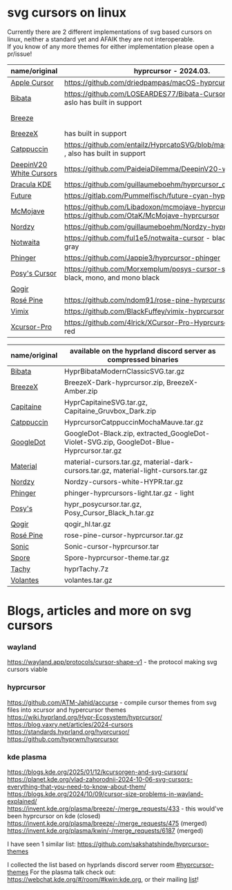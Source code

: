 # svg cursors on linux

Currently there are 2 different implementations of svg based cursors on linux, neither a standard yet and AFAIK they are not interoperable. <br />
If you know of any more themes for either implementation please open a pr/issue!

| name/original | hyprcursor - 2024.03. | plasma - 2024.10. |
| --- | --- | --- |
| [Apple Cursor](https://github.com/ful1e5/apple_cursor) | https://github.com/driedpampas/macOS-hyprcursor ||
| [Bibata](https://github.com/ful1e5/Bibata_Cursor) | https://github.com/LOSEARDES77/Bibata-Cursor-hyprcursor/ , aslo has built in support||
| [Breeze](https://invent.kde.org/plasma/breeze/-/tree/master/cursors) || https://invent.kde.org/plasma/breeze/-/tree/master/cursors/Breeze/Breeze/cursors_scalable, https://invent.kde.org/plasma/breeze/-/tree/master/cursors/Breeze_Light/Breeze_Light/cursors_scalable |
| [BreezeX](https://github.com/ful1e5/BreezeX_Cursor) | has built in support ||
| [Catppuccin](https://github.com/catppuccin/cursors) | https://github.com/entailz/HyprcatoSVG/blob/master/README.md , also has built in support ||
| [DeepinV20 White Cursors](https://github.com/yeyushengfan258/DeepinV20-white-cursors) | https://github.com/PaideiaDilemma/DeepinV20-white-cursors ||
| [Dracula KDE](https://github.com/dracula/gtk/tree/master/kde/cursors) | https://github.com/guillaumeboehm/hyprcursor_dracula_kde ||
| [Future](https://github.com/yeyushengfan258/Future-cursors) | https://gitlab.com/Pummelfisch/future-cyan-hyprcursor - cyan ||
| [McMojave](https://github.com/vinceliuice/McMojave-cursors) | https://github.com/Libadoxon/mcmojave-hyprcursor, https://github.com/OtaK/McMojave-hyprcursor | |
| [Nordzy](https://github.com/alvatip/Nordzy-cursors) | https://github.com/guillaumeboehm/Nordzy-hyprcursors ||
| [Notwaita](https://gitlab.com/donut2/notwaita-cursor-theme) | https://github.com/ful1e5/notwaita-cursor - black, white and gray||
| [Phinger](https://github.com/phisch/phinger-cursors) | https://github.com/Jappie3/hyprcursor-phinger ||
| [Posy's Cursor](https://www.michieldb.nl/other/cursors/) | https://github.com/Morxemplum/posys-cursor-scalable - white, black, mono, and mono black ||
| [Qogir](https://github.com/vinceliuice/Qogir-icon-theme) | | has built in support |
| [Rosé Pine](https://github.com/rose-pine/cursor?tab=readme-ov-file) | https://github.com/ndom91/rose-pine-hyprcursor ||
| [Vimix](https://github.com/vinceliuice/Vimix-cursors) | https://github.com/BlackFuffey/vimix-hyprcursor ||
| [Xcursor-Pro](https://github.com/ful1e5/XCursor-pro) | https://github.com/4lrick/XCursor-Pro-Hyprcursor - dark, light, red ||

| name/original | available on the hyprland discord server as compressed binaries |
| --- | --- |
| [Bibata](https://github.com/ful1e5/Bibata_Cursor) | HyprBibataModernClassicSVG.tar.gz |
| [BreezeX](https://github.com/ful1e5/BreezeX_Cursor) | BreezeX-Dark-hyprcursor.zip, BreezeX-Amber.zip |
| [Capitaine](https://github.com/keeferrourke/capitaine-cursors) | HyprCapitaineSVG.tar.gz, Capitaine_Gruvbox_Dark.zip |
| [Catppuccin](https://github.com/catppuccin/cursors) | HyprcursorCatppuccinMochaMauve.tar.gz |
| [GoogleDot](https://github.com/ful1e5/Google_Cursor) | GoogleDot-Black.zip, extracted_GoogleDot-Violet-SVG.zip, GoogleDot-Blue-Hyprcursor.tar.gz |
| [Material](https://github.com/varlesh/material-cursors) | material-cursors.tar.gz, material-dark-cursors.tar.gz, material-light-cursors.tar.gz |
| [Nordzy](https://github.com/alvatip/Nordzy-cursors) | Nordzy-cursors-white-HYPR.tar.gz |
| [Phinger](https://github.com/phisch/phinger-cursors) | phinger-hyprcursors-light.tar.gz - light |
| [Posy's](https://github.com/simtrami/posy-improved-cursor-linux) | hypr_posycursor.tar.gz, Posy_Cursor_Black_h.tar.gz |
| [Qogir](https://github.com/vinceliuice/Qogir-icon-theme) | qogir_hl.tar.gz |
| [Rosé Pine](https://github.com/rose-pine/cursor?tab=readme-ov-file) | rose-pine-cursor-hyprcursor.tar.gz |
| [Sonic](http://www.rw-designer.com/cursor-set/sonic-v64) | Sonic-cursor-hyprcursor.tar |
| [Spore](https://en.wikipedia.org/wiki/Spore_(2008_video_game)) | Spore-hyprcursor-theme.tar.gz |
| [Tachy](https://www.pixiv.net/en/artworks/91387058) | hyprTachy.7z |
| [Volantes](https://github.com/varlesh/volantes-cursors) | volantes.tar.gz |

# Blogs, articles and more on svg cursors

### wayland <br />
https://wayland.app/protocols/cursor-shape-v1 - the protocol making svg cursors viable <br />

### hyprcursor <br />
https://github.com/ATM-Jahid/accurse - compile cursor themes from svg files into xcursor and hypercursor themes <br />
https://wiki.hyprland.org/Hypr-Ecosystem/hyprcursor/ <br />
https://blog.vaxry.net/articles/2024-cursors <br />
https://standards.hyprland.org/hyprcursor/ <br />
https://github.com/hyprwm/hyprcursor <br />

### kde plasma <br />
https://blogs.kde.org/2025/01/12/kcursorgen-and-svg-cursors/ <br />
https://planet.kde.org/vlad-zahorodnii-2024-10-06-svg-cursors-everything-that-you-need-to-know-about-them/ <br />
https://blogs.kde.org/2024/10/09/cursor-size-problems-in-wayland-explained/ <br />
https://invent.kde.org/plasma/breeze/-/merge_requests/433 - this would've been hyprcursor on kde (closed) <br />
https://invent.kde.org/plasma/breeze/-/merge_requests/475 (merged) <br />
https://invent.kde.org/plasma/kwin/-/merge_requests/6187 (merged) <br />

I have seen 1 similar list: https://github.com/sakshatshinde/hyprcursor-themes

I collected the list based on hyprlands discord server room [#hyprcursor-themes](https://discord.com/channels/961691461554950145/1216066899729977435)
For the plasma talk check out: https://webchat.kde.org/#/room/#kwin:kde.org, or their mailing [list](https://mail.kde.org/mailman/listinfo/kwin)!
